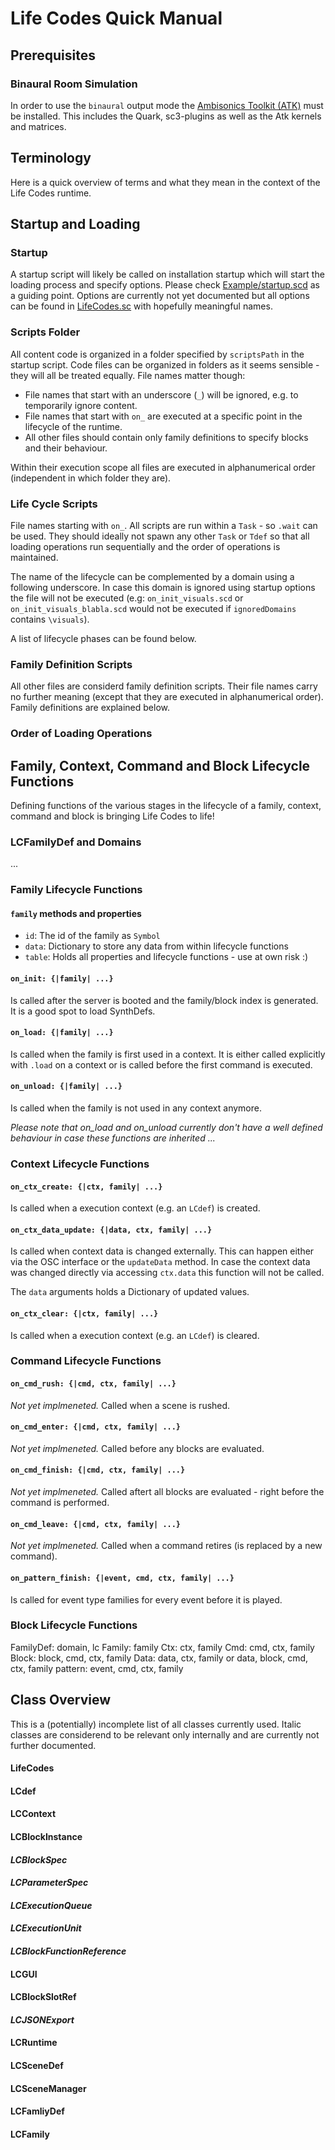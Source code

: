 
# Life Codes Quick Manual

## Prerequisites
### Binaural Room Simulation
In order to use the `binaural` output mode the [Ambisonics Toolkit (ATK)](https://github.com/ambisonictoolkit/atk-sc3/blob/master/README.md#installing) must be installed. This includes the Quark, sc3-plugins as well as the Atk kernels and matrices.

## Terminology
Here is a quick overview of terms and what they mean in the context of the Life Codes runtime.

## Startup and Loading

### Startup
A startup script will likely be called on installation startup which will start the loading process and specify options. Please check [Example/startup.scd](Example/start.scd) as a guiding point. Options are currently not yet documented but all options can be found in [LifeCodes.sc](LifeCodes.sc) with hopefully meaningful names.

### Scripts Folder
All content code is organized in a folder specified by `scriptsPath` in the startup script. Code files can be organized in folders as it seems sensible - they will all be treated equally. File names matter though:

* File names that start with an underscore (`_`) will be ignored, e.g. to temporarily ignore content.
* File names that start with `on_` are executed at a specific point in the lifecycle of the runtime.
* All other files should contain only family definitions to specify blocks and their behaviour.

Within their execution scope all files are executed in alphanumerical order (independent in which folder they are).

### Life Cycle Scripts
File names starting with `on_`. All scripts are run within a `Task` - so `.wait` can be used. They should ideally not spawn any other `Task` or `Tdef` so that all loading operations run sequentially and the order of operations is maintained.

The name of the lifecycle can be complemented by a domain using a following underscore. In case this domain is ignored using startup options the file will not be executed (e.g: `on_init_visuals.scd` or `on_init_visuals_blabla.scd` would not be executed if `ignoredDomains` contains `\visuals`).

A list of lifecycle phases can be found below.

### Family Definition Scripts
All other files are considerd family definition scripts. Their file names carry no further meaning (except that they are executed in alphanumerical order). Family definitions are explained below.

### Order of Loading Operations

## Family, Context, Command and Block Lifecycle Functions
Defining functions of the various stages in the lifecycle of a family, context, command and block is bringing Life Codes to life!

### LCFamilyDef and Domains
...

### Family Lifecycle Functions

#### `family` methods and properties
* `id`: The id of the family as `Symbol`
* `data`: Dictionary to store any data from within lifecycle functions
* `table`: Holds all properties and lifecycle functions - use at own risk :)

#### `on_init: {|family| ...}`
Is called after the server is booted and the family/block index is generated. It is a good spot to load SynthDefs.

#### `on_load: {|family| ...}`
Is called when the family is first used in a context. It is either called explicitly with `.load` on a context or is called before the first command is executed.

#### `on_unload: {|family| ...}`
Is called when the family is not used in any context anymore.

*Please note that on_load and on_unload currently don't have a well defined behaviour in case these functions are inherited ...*

### Context Lifecycle Functions

#### `on_ctx_create: {|ctx, family| ...}`
Is called when a execution context (e.g. an `LCdef`) is created.

#### `on_ctx_data_update: {|data, ctx, family| ...}`
Is called when context data is changed externally. This can happen either via the OSC interface or the `updateData` method. In case the context data was changed directly via accessing `ctx.data` this function will not be called.

The `data` arguments holds a Dictionary of updated values.

#### `on_ctx_clear: {|ctx, family| ...}`
Is called when a execution context (e.g. an `LCdef`) is cleared.

### Command Lifecycle Functions

#### `on_cmd_rush: {|cmd, ctx, family| ...}`
*Not yet implmeneted.* Called when a scene is rushed.

#### `on_cmd_enter: {|cmd, ctx, family| ...}`
*Not yet implmeneted.* Called before any blocks are evaluated.

#### `on_cmd_finish: {|cmd, ctx, family| ...}`
*Not yet implmeneted.* Called aftert all blocks are evaluated - right before the command is performed.

#### `on_cmd_leave: {|cmd, ctx, family| ...}`
*Not yet implmeneted.* Called when a command retires (is replaced by a new command).

#### `on_pattern_finish: {|event, cmd, ctx, family| ...}`
Is called for event type families for every event before it is played.

### Block Lifecycle Functions



FamilyDef: domain, lc
Family: family
Ctx: ctx, family
Cmd: cmd, ctx, family
Block: block, cmd, ctx, family
Data: data, ctx, family or data, block, cmd, ctx, family
pattern: event, cmd, ctx, family


## Class Overview
This is a (potentially) incomplete list of all classes currently used. Italic classes are considerend to be relevant only internally and are currently not further documented.

#### LifeCodes
#### LCdef
#### LCContext
#### LCBlockInstance
#### *LCBlockSpec*
#### *LCParameterSpec*
#### *LCExecutionQueue*
#### *LCExecutionUnit*
#### *LCBlockFunctionReference*
#### LCGUI
#### LCBlockSlotRef
#### *LCJSONExport*
#### LCRuntime
#### LCSceneDef
#### LCSceneManager
#### LCFamliyDef
#### LCFamily